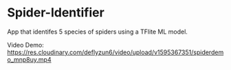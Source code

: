 # Spider-Identifier
App that identifes 5 species of spiders using a TFlite ML model.

Video Demo: https://res.cloudinary.com/deflyzun6/video/upload/v1595367351/spiderdemo_mnp8uy.mp4

